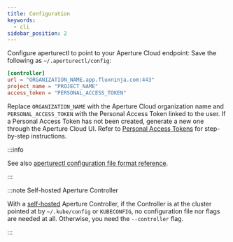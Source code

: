 ```yaml
---
title: Configuration
keywords:
  - cli
sidebar_position: 2
---
```


Configure aperturectl to point to your Aperture Cloud endpoint: Save the
following as `~/.aperturectl/config`:

```toml
[controller]
url = "ORGANIZATION_NAME.app.fluxninja.com:443"
project_name = "PROJECT_NAME"
access_token = "PERSONAL_ACCESS_TOKEN"
```

Replace `ORGANIZATION_NAME` with the Aperture Cloud organization name and
`PERSONAL_ACCESS_TOKEN` with the Personal Access Token linked to the user. If a
Personal Access Token has not been created, generate a new one through the
Aperture Cloud UI. Refer to [Personal Access Tokens][access-tokens] for
step-by-step instructions.

:::info

See also [aperturectl configuration file format reference][aperturectl-config].

:::

:::note Self-hosted Aperture Controller

With a [self-hosted][self-hosted] Aperture Controller, if the Controller is at
the cluster pointed at by `~/.kube/config` or `KUBECONFIG`, no configuration
file nor flags are needed at all. Otherwise, you need the `--controller` flag.

:::

[self-hosted]: /aperture-for-infra/aperture-for-infra.md
[aperturectl-config]: /reference/configuration/aperturectl.md
[access-tokens]: /reference/cloud-ui/personal-access-tokens.md
